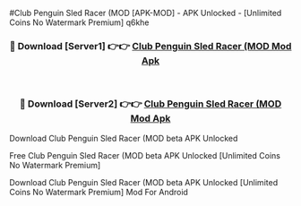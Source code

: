 #Club Penguin Sled Racer (MOD [APK-MOD] - APK Unlocked - [Unlimited Coins No Watermark Premium] q6khe



<div align="center">

<h3>🔴 Download [Server1] 👉👉 <a href="https://momento.my/?title=Club_Penguin_Sled_Racer_(MOD">Club Penguin Sled Racer (MOD Mod Apk</a></h3><br>

<h3>🔴 Download [Server2] 👉👉 <a href="https://momento.my/?title=Club_Penguin_Sled_Racer_(MOD">Club Penguin Sled Racer (MOD Mod Apk</a></h3>
</div>



Download Club Penguin Sled Racer (MOD beta APK Unlocked

Free Club Penguin Sled Racer (MOD beta APK Unlocked [Unlimited Coins No Watermark Premium]

Download Club Penguin Sled Racer (MOD beta APK Unlocked [Unlimited Coins No Watermark Premium] Mod For Android
